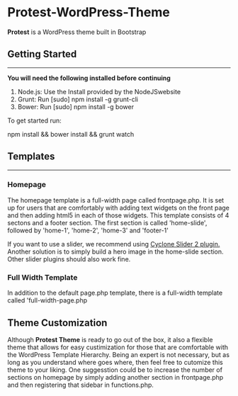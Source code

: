 # Protest-WordPress-Theme

<b>Protest</b> is a WordPress theme built in Bootstrap

<h2>Getting Started</h2>
<hr>
<b>You will need the following installed before continuing</b>
<ol>
<li> Node.js: Use the Install provided by the NodeJSwebsite</li>
<li> Grunt: Run [sudo] npm install -g grunt-cli</li>
<li> Bower: Run [sudo] npm install -g bower</li>
</ol>

<p>To get started run:</p>

npm install && bower install && grunt watch

<h2>Templates</h2>
<hr>
<h3>Homepage</h3>
<p>The homepage template is a full-width page called frontpage.php. It is set up for users that are comfortably with adding text widgets on the front page and then adding html5 in each of those widgets. This template consists of 4 sectons and a footer section. The first section is called 'home-slide', followed by 'home-1', 'home-2', 'home-3' and 'footer-1'</p>

<p>If you want to use a slider, we recommend using <a href="https://wordpress.org/plugins/cyclone-slider-2/">Cyclone Slider 2 plugin.  </a>Another solution is to simply build a hero image in the home-slide section. Other slider plugins should also work fine.</p>

<h3>Full Width Template</h3>
<p>In addition to the default page.php template, there is a full-width template called 'full-width-page.php</p>

<h2>Theme Customization</h2>
<p>Although <b>Protest Theme</b> is ready to go out of the box, it also a flexible theme that allows for easy custimization for those that are comfortable with the WordPress Template Hierarchy. Being an expert is not necessary, but as long as you understand where goes where, then feel free to cutomize this theme to your liking. One suggesstion could be to increase the number of sections on homepage by simply adding another section in frontpage.php and then registering that sidebar in functions.php.</p>

